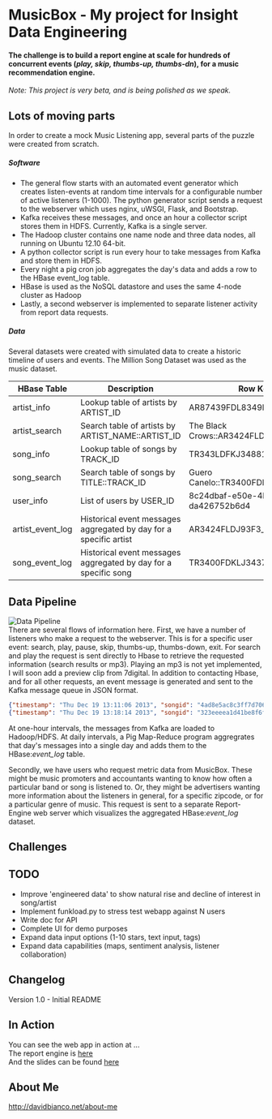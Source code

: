 # MusicBox - My project for Insight Data Engineering
#### The challenge is to build a report engine at scale for hundreds of concurrent events (*play, skip, thumbs-up, thumbs-dn*), for a music recommendation engine.
_Note: This project is very beta, and is being polished as we speak._

## Lots of moving parts
In order to create a mock Music Listening app, several parts of the puzzle were created from scratch.   
##### Software

* The general flow starts with an automated event generator which creates listen-events at random time intervals for a configurable number of active listeners (1-1000).  The python generator script sends a request to the webserver which uses nginx, uWSGI, Flask, and Bootstrap. 
* Kafka receives these messages, and once an hour a collector script stores them in HDFS.  Currently, Kafka is a single server.
* The Hadoop cluster contains one name node and three data nodes, all running on Ubuntu 12.10 64-bit.
* A python collector script is run every hour to take messages from Kafka and store them in HDFS.  
* Every night a pig cron job aggregates the day's data and adds a row to the HBase event_log table.
* HBase is used as the NoSQL datastore and uses the same 4-node cluster as Hadoop
* Lastly, a second webserver is implemented to separate listener activity from report data requests.

##### Data
Several datasets were created with simulated data to create a historic timeline of users and events.  The Million Song Dataset was used as the music dataset.  

HBase Table | Description | Row Key
----------- | ----------- | --------
artist_info | Lookup table of artists by ARTIST_ID | AR87439FDL8349DF
artist_search | Search table of artists by ARTIST_NAME::ARTIST_ID | The Black Crows::AR3424FLDJ93F3
song_info | Lookup table of songs by TRACK_ID | TR343LDFKJ34881KF
song_search | Search table of songs by TITLE::TRACK_ID | Guero Canelo::TR3400FDKLJ3437KJ
user_info | List of users by USER_ID | 8c24dbaf-e50e-4b47-9fd6-da426752b6d4
artist_event_log | Historical event messages aggregated by day for a specific artist | AR3424FLDJ93F3_20140213
song_event_log | Historical event messages aggregated by day for a specific song | TR3400FDKLJ3437KJ_20130514


## Data Pipeline
![Data Pipeline](https://github.com/talldave/MusicBox/blob/master/WebServer/www/musicbox/slides/img/insight_data_pipeline.png "Data Pipeline")  
There are several flows of information here.  First, we have a number of listeners who make a request to the webserver.  This is for a specific user event: search, play, pause, skip, thumbs-up, thumbs-down, exit.   For search and play the request is sent directly to Hbase to retrieve the requested information (search results or mp3).  Playing an mp3 is not yet implemented, I will soon add a preview clip from 7digital.
In addition to contacting Hbase, and for all other requests, an event message is generated and sent to the Kafka message queue in JSON format.  

```JSON
{"timestamp": "Thu Dec 19 13:11:06 2013", "songid": "4ad8e5ac8c3ff7d706b3221d8692ceb2", "uid": "8c24dbaf-e50e-4b47-9fd6-da426752b6d4", "ip4": "248.132.126.127", "event": "tup"}
{"timestamp": "Thu Dec 19 13:18:14 2013", "songid": "323eeeea1d41be8f6f12fe28b9037d6c", "uid": "8c24dbaf-e50e-4b47-9fd6-da426752b6d4", "ip4": "248.132.126.127", "event": "play"} 
```   
At one-hour intervals, the messages from Kafka are loaded to Hadoop/HDFS.  At daily intervals, a Pig Map-Reduce program aggregrates that day's messages into a single day and adds them to the HBase:*event_log* table.

Secondly, we have users who request metric data from MusicBox.  These might be music promoters and accountants wanting to know how often a particular band or song is listened to.  Or, they might be advertisers wanting more information about the listeners in general, for a specific zipcode, or for a particular genre of music.  This request is sent to a separate Report-Engine web server which visualizes the aggregated HBase:*event_log* dataset.

## Challenges
## TODO
* Improve 'engineered data' to show natural rise and decline of interest in song/artist
* Implement funkload.py to stress test webapp against N users
* Write doc for API
* Complete UI for demo purposes
* Expand data input options (1-10 stars, text input, tags)
* Expand data capabilities (maps, sentiment analysis, listener collaboration)

## Changelog
Version 1.0 - Initial README
## In Action
You can see the web app in action at ...  
The report engine is [here](http://insight.davidbianco.net:8090/)  
And the slides can be found [here](http://insight.davidbianco.net/slides)   

## About Me
http://davidbianco.net/about-me



